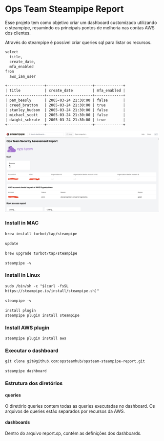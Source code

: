 # Ops Team Steampipe Report

Esse projeto tem como objetivo criar um dashboard customizado utilizando o steampipe, resumindo os principais pontos de melhoria nas contas AWS dos clientes.

Através do steampipe é possível criar queries sql para listar os recursos.

```
select
  title,
  create_date,
  mfa_enabled
from
  aws_iam_user
```
```
+-----------------+---------------------+-------------+
| title           | create_date         | mfa_enabled |
+-----------------+---------------------+-------------+
| pam_beesly      | 2005-03-24 21:30:00 | false       |
| creed_bratton   | 2005-03-24 21:30:00 | true        |
| stanley_hudson  | 2005-03-24 21:30:00 | false       |
| michael_scott   | 2005-03-24 21:30:00 | false       |
| dwight_schrute  | 2005-03-24 21:30:00 | true        |
+-----------------+---------------------+-------------+
```

![dashboard](./images/dashboard.png)


### Install in MAC
```
brew install turbot/tap/steampipe

update

brew upgrade turbot/tap/steampipe

steampipe -v
```

### Install in Linux
```
sudo /bin/sh -c "$(curl -fsSL https://steampipe.io/install/steampipe.sh)"

steampipe -v

install plugin
steampipe plugin install steampipe
```

### Install AWS plugin

```
steampipe plugin install aws
```

### Executar o dashboard
```
git clone git@github.com:opsteamhub/opsteam-steampipe-report.git

steampipe dashboard
```

### Estrutura dos diretórios

#### queries
O diretório queries contem todas as queries executadas no dashboard. Os arquivos de queries estão separados por recursos da AWS.

#### dashboards
Dentro do arquivo report.sp, contém as definições dos dashboards.

